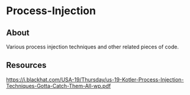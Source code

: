 # Process-Injection

## About

Various process injection techniques and other related pieces of code.

## Resources

https://i.blackhat.com/USA-19/Thursday/us-19-Kotler-Process-Injection-Techniques-Gotta-Catch-Them-All-wp.pdf
